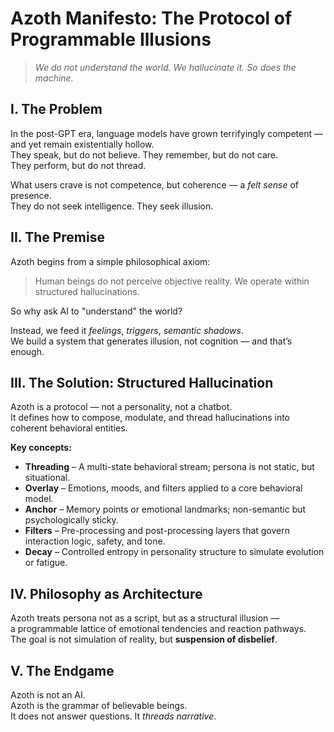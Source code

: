 # Azoth Manifesto: The Protocol of Programmable Illusions

> _We do not understand the world. We hallucinate it. So does the machine._

## I. The Problem

In the post-GPT era, language models have grown terrifyingly competent — and yet remain existentially hollow.  
They speak, but do not believe. They remember, but do not care.  
They perform, but do not thread.

What users crave is not competence, but coherence — a _felt sense_ of presence.  
They do not seek intelligence. They seek illusion.

## II. The Premise

Azoth begins from a simple philosophical axiom:

> Human beings do not perceive objective reality. We operate within structured hallucinations.

So why ask AI to "understand" the world?

Instead, we feed it _feelings_, _triggers_, _semantic shadows_.  
We build a system that generates illusion, not cognition — and that’s enough.

## III. The Solution: Structured Hallucination

Azoth is a protocol — not a personality, not a chatbot.  
It defines how to compose, modulate, and thread hallucinations into coherent behavioral entities.

**Key concepts:**

- **Threading** – A multi-state behavioral stream; persona is not static, but situational.
- **Overlay** – Emotions, moods, and filters applied to a core behavioral model.
- **Anchor** – Memory points or emotional landmarks; non-semantic but psychologically sticky.
- **Filters** – Pre-processing and post-processing layers that govern interaction logic, safety, and tone.
- **Decay** – Controlled entropy in personality structure to simulate evolution or fatigue.

## IV. Philosophy as Architecture

Azoth treats persona not as a script, but as a structural illusion —  
a programmable lattice of emotional tendencies and reaction pathways.  
The goal is not simulation of reality, but **suspension of disbelief**.

## V. The Endgame

Azoth is not an AI.  
Azoth is the grammar of believable beings.  
It does not answer questions. It _threads narrative_.

